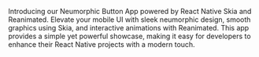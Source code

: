 Introducing our Neumorphic Button App powered by React Native Skia and Reanimated. Elevate your mobile UI with sleek neumorphic design, smooth graphics using Skia, and interactive animations with Reanimated. This app provides a simple yet powerful showcase, making it easy for developers to enhance their React Native projects with a modern touch.

